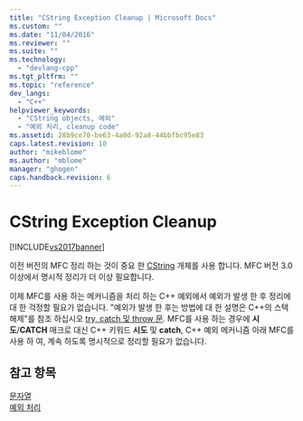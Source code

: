 ```yaml
---
title: "CString Exception Cleanup | Microsoft Docs"
ms.custom: ""
ms.date: "11/04/2016"
ms.reviewer: ""
ms.suite: ""
ms.technology: 
  - "devlang-cpp"
ms.tgt_pltfrm: ""
ms.topic: "reference"
dev_langs: 
  - "C++"
helpviewer_keywords: 
  - "CString objects, 예외"
  - "예외 처리, cleanup code"
ms.assetid: 28b9ce70-be63-4a0d-92a8-44bbfbc95e83
caps.latest.revision: 10
author: "mikeblome"
ms.author: "mblome"
manager: "ghogen"
caps.handback.revision: 6
---
```

# CString Exception Cleanup
[!INCLUDE[vs2017banner](../assembler/inline/includes/vs2017banner.md)]

이전 버전의 MFC 정리 하는 것이 중요 한  [CString](../atl-mfc-shared/reference/cstringt-class.md) 개체를 사용 합니다.  MFC 버전 3.0 이상에서 명시적 정리가 더 이상 필요합니다.  
  
 이제 MFC를 사용 하는 메커니즘을 처리 하는 C\+\+ 예외에서 예외가 발생 한 후 정리에 대 한 걱정할 필요가 없습니다.  "예외가 발생 한 후는 방법에 대 한 설명은 C\+\+의 스택 해제"를 참조 하십시오  [try, catch 및 throw 문](../cpp/try-throw-and-catch-statements-cpp.md).  MFC를 사용 하는 경우에  **시도**\/**CATCH** 매크로 대신 C\+\+ 키워드  **시도** 및  **catch**, C\+\+ 예외 메커니즘 아래 MFC를 사용 하 여, 계속 하도록 명시적으로 정리할 필요가 없습니다.  
  
## 참고 항목  
 [문자열](../atl-mfc-shared/strings-atl-mfc.md)   
 [예외 처리](../mfc/exception-handling-in-mfc.md)